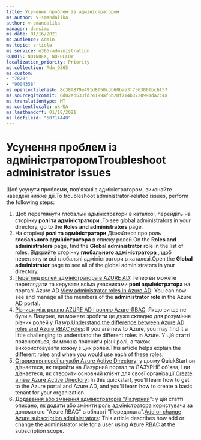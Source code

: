 ```yaml
---
title: Усунення проблем із адміністратором
ms.author: v-smandalika
author: v-smandalika
manager: dansimp
ms.date: 01/16/2021
ms.audience: Admin
ms.topic: article
ms.service: o365-administration
ROBOTS: NOINDEX, NOFOLLOW
localization_priority: Priority
ms.collection: Adm_O365
ms.custom:
- "7820"
- "9004358"
ms.openlocfilehash: 8c38f879e491d8f50cdb60bae3f756306fbc6f57
ms.sourcegitcommit: 6d02eb533fd74199af6b20f714b3720991da2c4a
ms.translationtype: MT
ms.contentlocale: uk-UA
ms.lasthandoff: 01/18/2021
ms.locfileid: "50714440"
---
```

# <a name="troubleshoot-administrator-issues"></a><span data-ttu-id="b1c5d-102">Усунення проблем із адміністратором</span><span class="sxs-lookup"><span data-stu-id="b1c5d-102">Troubleshoot administrator issues</span></span>

<span data-ttu-id="b1c5d-103">Щоб усунути проблеми, пов'язані з адміністратором, виконайте наведені нижче дії.</span><span class="sxs-lookup"><span data-stu-id="b1c5d-103">To troubleshoot administrator-related issues, perform the following steps:</span></span>

1. <span data-ttu-id="b1c5d-104">Щоб переглянути глобальні адміністратори в каталозі, перейдіть на сторінку **ролі та адміністратори** .</span><span class="sxs-lookup"><span data-stu-id="b1c5d-104">To see global administrators in your directory, go to the **Roles and administrators** page.</span></span>
2. <span data-ttu-id="b1c5d-105">На сторінці **ролі та адміністратори** Дізнайтеся про роль **глобального адміністратора** в списку ролей.</span><span class="sxs-lookup"><span data-stu-id="b1c5d-105">On the **Roles and administrators** page, find the **Global administrator** role in the list of roles.</span></span> <span data-ttu-id="b1c5d-106">Відкрийте сторінку **глобального адміністратора** , щоб переглянути всі глобальні адміністратори в каталозі.</span><span class="sxs-lookup"><span data-stu-id="b1c5d-106">Open the **Global administrator** page to see all of the global administrators in your directory.</span></span>
3. <span data-ttu-id="b1c5d-107">[Перегляд ролей адміністратора в AZURE AD](https://docs.microsoft.com/azure/active-directory/roles/manage-roles-portal): тепер ви можете переглядати та керувати всіма учасниками **ролі адміністратора** на порталі Azure AD.</span><span class="sxs-lookup"><span data-stu-id="b1c5d-107">[View administrator roles in Azure AD](https://docs.microsoft.com/azure/active-directory/roles/manage-roles-portal): You can now see and manage all the members of the **administrator role** in the Azure AD portal.</span></span>
4. <span data-ttu-id="b1c5d-108">[Різниця між роллю AZURE AD і роллю Azure-RBAC](https://docs.microsoft.com/azure/role-based-access-control/rbac-and-directory-admin-roles): Якщо ви ще не були в Лазурне, ви можете зробити це дуже складно для розуміння різних ролей у Лазур.</span><span class="sxs-lookup"><span data-stu-id="b1c5d-108">[Understand the difference between Azure AD roles and Azure RBAC roles](https://docs.microsoft.com/azure/role-based-access-control/rbac-and-directory-admin-roles): If you are new to Azure, you may find it a little challenging to understand the different roles in Azure.</span></span> <span data-ttu-id="b1c5d-109">У цій статті пояснюється, як можна пояснити різні ролі, а також використовувати кожну з цих ролей.</span><span class="sxs-lookup"><span data-stu-id="b1c5d-109">This article helps explain the different roles and when you would use each of these roles.</span></span>
5. <span data-ttu-id="b1c5d-110">[Створення нової служби Azure Active Directory](https://docs.microsoft.com/azure/active-directory/fundamentals/active-directory-access-create-new-tenant): у цьому QuickStart ви дізнаєтеся, як перейти на Лазурний портал та ЛАЗУРНЕ об'ява, і ви дізнаєтеся, як створити основний клієнт для своєї організації.</span><span class="sxs-lookup"><span data-stu-id="b1c5d-110">[Create a new Azure Active Directory](https://docs.microsoft.com/azure/active-directory/fundamentals/active-directory-access-create-new-tenant): In this quickstart, you'll learn how to get to the Azure portal and Azure AD, and you'll learn how to create a basic tenant for your organization.</span></span>
6. <span data-ttu-id="b1c5d-111">[Додавання або змінення адміністраторів "Лазурний](https://docs.microsoft.com/azure/cost-management-billing/manage/add-change-subscription-administrator)": у цій статті описано, як додати або змінити роль адміністратора користувача за допомогою "Azure RBAC" в області "Передплата".</span><span class="sxs-lookup"><span data-stu-id="b1c5d-111">[Add or change Azure subscription administrators](https://docs.microsoft.com/azure/cost-management-billing/manage/add-change-subscription-administrator): This article describes how add or change the administrator role for a user using Azure RBAC at the subscription scope.</span></span>
